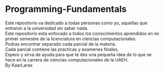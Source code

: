 # Programming-Fundamentals
Este repositorio va dedicado a todas personas como yo, aquellas que entraron a la universidad sin saber nada.  
Este repositorio esta enfocado a todos los conocimientos aprendidos en mi primer semestre de la licenciatura en ciencias computacionales.  
Podras encontrar separado cada parcial de la materia.   
Cada parcial contiene las practicas y examenes finales.    
Espero y sirva de ayuda para que te des una pequeña idea de lo que se hace en la carrera de ciencias computacionales de la UAEH.  
By KaarLarax

